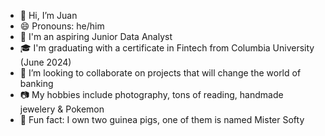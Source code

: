 - 👋 Hi, I’m Juan
- 😄 Pronouns: he/him
- 👀 I'm an aspiring Junior Data Analyst
- 🎓 I'm graduating with a certificate in Fintech from Columbia University (June 2024)
- 💞️ I’m looking to collaborate on projects that will change the world of banking
- 📷 My hobbies include photography, tons of reading, handmade jewelery & Pokemon
- 🐹 Fun fact: I own two guinea pigs, one of them is named Mister Softy

<!---
MisterSofty/MisterSofty is a ✨ special ✨ repository because its `README.md` (this file) appears on your GitHub profile.
You can click the Preview link to take a look at your changes.
--->
